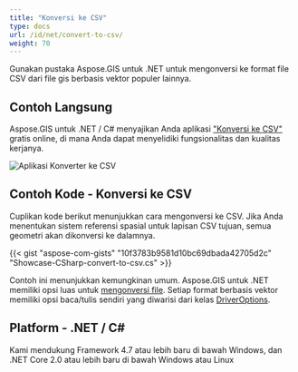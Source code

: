 ```yaml
---
title: "Konversi ke CSV"
type: docs
url: /id/net/convert-to-csv/
weight: 70
---
```


Gunakan pustaka Aspose.GIS untuk .NET untuk mengonversi ke format file CSV dari file gis berbasis vektor populer lainnya.

## **Contoh Langsung**

Aspose.GIS untuk .NET / C# menyajikan Anda aplikasi ["Konversi ke CSV"](https://products.aspose.app/gis/conversion/convert-to-csv) gratis online, di mana Anda dapat menyelidiki fungsionalitas dan kualitas kerjanya.

![Aplikasi Konverter ke CSV](conversion.png)

## **Contoh Kode - Konversi ke CSV**

Cuplikan kode berikut menunjukkan cara mengonversi ke CSV. Jika Anda menentukan sistem referensi spasial untuk lapisan CSV tujuan, semua geometri akan dikonversi ke dalamnya. 

{{< gist "aspose-com-gists" "10f3783b9581d10bc69dbada42705d2c" "Showcase-CSharp-convert-to-csv.cs" >}}

Contoh ini menunjukkan kemungkinan umum. Aspose.GIS untuk .NET memiliki opsi luas untuk [mengonversi file](https://docs.aspose.com/gis/net/vector-layers/). Setiap format berbasis vektor memiliki opsi baca/tulis sendiri yang diwarisi dari kelas [DriverOptions](https://reference.aspose.com/gis/net/aspose.gis/driveroptions).

## **Platform - .NET / C#**

Kami mendukung Framework 4.7 atau lebih baru di bawah Windows, dan .NET Core 2.0 atau lebih baru di bawah Windows atau Linux
